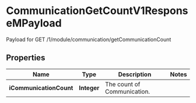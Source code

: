 

# CommunicationGetCountV1ResponseMPayload

Payload for GET /1/module/communication/getCommunicationCount

## Properties

| Name | Type | Description | Notes |
|------------ | ------------- | ------------- | -------------|
|**iCommunicationCount** | **Integer** | The count of Communication. |  |



